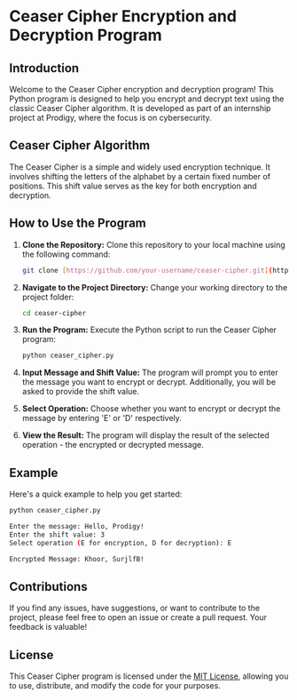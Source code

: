 # Ceaser Cipher Encryption and Decryption Program

## Introduction

Welcome to the Ceaser Cipher encryption and decryption program! This Python program is designed to help you encrypt and decrypt text using the classic Ceaser Cipher algorithm. It is developed as part of an internship project at Prodigy, where the focus is on cybersecurity.

## Ceaser Cipher Algorithm

The Ceaser Cipher is a simple and widely used encryption technique. It involves shifting the letters of the alphabet by a certain fixed number of positions. This shift value serves as the key for both encryption and decryption.

## How to Use the Program

1. **Clone the Repository:**
   Clone this repository to your local machine using the following command:
   ```bash
   git clone [https://github.com/your-username/ceaser-cipher.git](https://github.com/yumnamugheez/PRODIGY_CS_01.git)
   ```

2. **Navigate to the Project Directory:**
   Change your working directory to the project folder:
   ```bash
   cd ceaser-cipher
   ```

3. **Run the Program:**
   Execute the Python script to run the Ceaser Cipher program:
   ```bash
   python ceaser_cipher.py
   ```

4. **Input Message and Shift Value:**
   The program will prompt you to enter the message you want to encrypt or decrypt. Additionally, you will be asked to provide the shift value.

5. **Select Operation:**
   Choose whether you want to encrypt or decrypt the message by entering 'E' or 'D' respectively.

6. **View the Result:**
   The program will display the result of the selected operation - the encrypted or decrypted message.

## Example

Here's a quick example to help you get started:

```bash
python ceaser_cipher.py

Enter the message: Hello, Prodigy!
Enter the shift value: 3
Select operation (E for encryption, D for decryption): E

Encrypted Message: Khoor, SurjlfB!
```

## Contributions

If you find any issues, have suggestions, or want to contribute to the project, please feel free to open an issue or create a pull request. Your feedback is valuable!

## License

This Ceaser Cipher program is licensed under the [MIT License](LICENSE), allowing you to use, distribute, and modify the code for your purposes.
